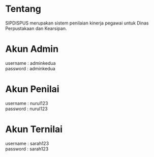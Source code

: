 # Tentang
SIPDISPUS merupakan sistem penilaian kinerja pegawai untuk Dinas Perpustakaan dan Kearsipan. 

# Akun Admin
username : adminkedua <br/>
password : adminkedua

# Akun Penilai
username : nurul123 <br/>
password : nurul123

# Akun Ternilai
username : sarah123 <br/>
password : sarah123
